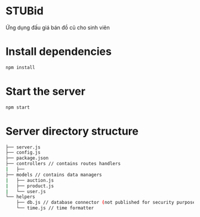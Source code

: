 # STUBid
Ứng dụng đấu giá bán đồ cũ cho sinh viên

# Install dependencies
```bash
npm install
```

# Start the server
```bash
npm start
```

# Server directory structure
```bash
├── server.js
├── config.js
├── package.json
├── controllers // contains routes handlers
|   ├── 
├── models // contains data managers
|   ├── auction.js
|   ├── product.js
|   └── user.js
└── helpers
    ├── db.js // database connector (not published for security purposes)
    └── time.js // time formatter
```